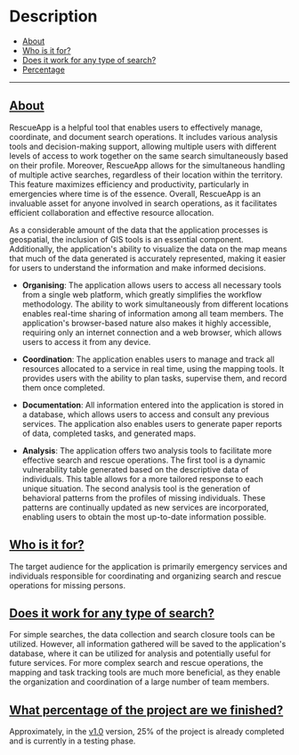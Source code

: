 # Description

- [About](/{{route}}/{{version}}/description#about)
- [Who is it for?](/{{route}}/{{version}}/description#for)
- [Does it work for any type of search?](/{{route}}/{{version}}/description#useful)
- [Percentage](/{{route}}/{{version}}/description#percentage)

---


<a name="about"></a>
## [About](/{{route}}/{{version}}/description#about)
RescueApp is a helpful tool that enables users to effectively manage, coordinate, and document search operations. It includes various analysis tools and decision-making support, allowing multiple users with different levels of access to work together on the same search simultaneously based on their profile. Moreover, RescueApp allows for the simultaneous handling of multiple active searches, regardless of their location within the territory. This feature maximizes efficiency and productivity, particularly in emergencies where time is of the essence. Overall, RescueApp is an invaluable asset for anyone involved in search operations, as it facilitates efficient collaboration and effective resource allocation.

As a considerable amount of the data that the application processes is geospatial, the inclusion of GIS tools is an essential component. Additionally, the application's ability to visualize the data on the map means that much of the data generated is accurately represented, making it easier for users to understand the information and make informed decisions.

- **Organising**: The application allows users to access all necessary tools from a single web platform, which greatly simplifies the workflow methodology. The ability to work simultaneously from different locations enables real-time sharing of information among all team members. The application's browser-based nature also makes it highly accessible, requiring only an internet connection and a web browser, which allows users to access it from any device.

- **Coordination**: The application enables users to manage and track all resources allocated to a service in real time, using the mapping tools. It provides users with the ability to plan tasks, supervise them, and record them once completed.

- **Documentation**:  All information entered into the application is stored in a database, which allows users to access and consult any previous services. The application also enables users to generate paper reports of data, completed tasks,  and generated maps.

- **Analysis**: The application offers two analysis tools to facilitate more effective search and rescue operations. The first tool is a dynamic vulnerability table generated based on the descriptive data of individuals. This table allows for a more tailored response to each unique situation. The second analysis tool is the generation of behavioral patterns from the profiles of missing individuals. These patterns are continually updated as new services are incorporated, enabling users to obtain the most up-to-date information possible.

<a name="for"></a>
## [Who is it for?](/{{route}}/{{version}}/description#for)
The target audience for the application is primarily emergency services and individuals responsible for coordinating and organizing search and rescue operations for missing persons.


<a name="useful"></a>
## [Does it work for any type of search?](/{{route}}/{{version}}/description#useful)
For simple searches, the data collection and search closure tools can be utilized. However, all information gathered will be saved to the application's database, where it can be utilized for analysis and potentially useful for future services.
For more complex search and rescue operations, the mapping and task tracking tools are much more beneficial, as they enable the organization and coordination of a large number of team members.


<a name="percentage"></a>
## [What percentage of the project are we finished?](/{{route}}/{{version}}/description#percentage)
Approximately, in the [v1.0](https://github.com/eduayme/RescueApp/releases/tag/v1.0) version, 25% of the project is already completed and is currently in a testing phase.
